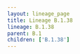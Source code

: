 ```yaml
---
layout: lineage_page
title: Lineage B.1.38
lineage: B.1.38
parent: B.1
children: ['B.1.38']
---
```

